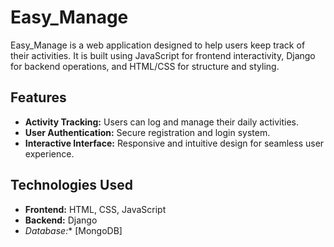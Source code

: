 # Easy_Manage

Easy_Manage is a web application designed to help users keep track of their activities. It is built using JavaScript for frontend interactivity, Django for backend operations, and HTML/CSS for structure and styling.

## Features

- **Activity Tracking:** Users can log and manage their daily activities.
- **User Authentication:** Secure registration and login system.
- **Interactive Interface:** Responsive and intuitive design for seamless user experience.

## Technologies Used

- **Frontend:** HTML, CSS, JavaScript
- **Backend:** Django
- *Database:** [MongoDB]



